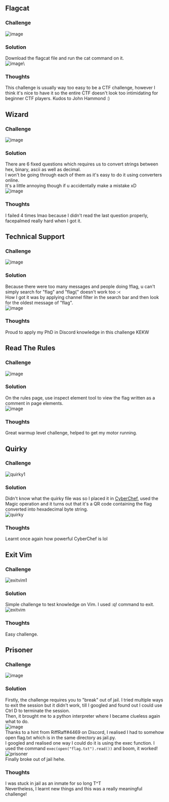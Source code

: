 ## Flagcat
### Challenge
![image](https://user-images.githubusercontent.com/63440532/166398612-c51a96ff-e66a-46f4-b652-8514fd6d7b16.png)
### Solution
Download the flagcat file and run the cat command on it.\
![image](https://user-images.githubusercontent.com/63440532/166399601-6891c64b-f627-4602-97bf-2c24250a8988.png)\
### Thoughts
This challenge is usually way too easy to be a CTF challenge, however I think it's nice to have it so the entire CTF doesn't look too intimidating for beginner CTF players. Kudos to John Hammond :)

## Wizard
### Challenge
![image](https://user-images.githubusercontent.com/63440532/166399742-5adc2120-9cc3-4c16-9dd8-93e6786794c2.png)
### Solution
There are 6 fixed questions which requires us to convert strings between hex, binary, ascii as well as decimal.\
I won't be going through each of them as it's easy to do it using converters online.\
It's a little annoying though if u accidentally make a mistake xD\
![image](https://user-images.githubusercontent.com/63440532/166399795-f44b6f75-74ea-44e7-baf2-77997d5622f4.png)
### Thoughts
I failed 4 times lmao because I didn't read the last question properly, facepalmed really hard when I got it. 

## Technical Support
### Challenge
![image](https://user-images.githubusercontent.com/63440532/166400246-cae350db-585c-435c-9161-d687518dd01e.png)
### Solution
Because there were too many messages and people doing !flag, u can't simply search for "flag" and "flag{" doesn't work too :<\
How I got it was by applying channel filter in the search bar and then look for the oldest message of "flag".\
![image](https://user-images.githubusercontent.com/63440532/166400510-f9dee48d-bb25-4da5-8022-3d5ba01ed741.png)
### Thoughts
Proud to apply my PhD in Discord knowledge in this challenge KEKW

## Read The Rules
### Challenge
![image](https://user-images.githubusercontent.com/63440532/166400687-54a52119-f044-4924-8be6-b8163d21cfc0.png)
### Solution
On the rules page, use inspect element tool to view the flag written as a comment in page elements.\
![image](https://user-images.githubusercontent.com/63440532/166400719-73dd657a-e606-4729-b335-ea25f2a8aec9.png)
### Thoughts
Great warmup level challenge, helped to get my motor running.

## Quirky
### Challenge
![quirky1](https://user-images.githubusercontent.com/63440532/166400881-2cd18606-11d5-4115-bd2f-3e5dffd3f669.png)
### Solution
Didn't know what the quirky file was so I placed it in [CyberChef](https://gchq.github.io/CyberChef/), used the Magic operation and it turns out that it's a QR code containing the flag converted into hexadecimal byte string.\
![quirky](https://user-images.githubusercontent.com/63440532/166401049-503ffbd7-947c-4dda-bc55-b949c0120e1c.png)
### Thoughts 
Learnt once again how powerful CyberChef is lol

## Exit Vim
### Challenge
![exitvim1](https://user-images.githubusercontent.com/63440532/166401673-75e5658a-32ec-4f5d-8394-7c958df64894.png)
### Solution
Simple challenge to test knowledge on Vim. I used :q! command to exit.\
![exitvim](https://user-images.githubusercontent.com/63440532/166401867-2c49a8a8-9a31-4c2c-adc4-f6f551d51e89.png)
### Thoughts
Easy challenge.

## Prisoner 
### Challenge
![image](https://user-images.githubusercontent.com/63440532/166404730-fac1b887-5bd5-4fe8-b279-f2d155dd14ee.png)
### Solution
Firstly, the challenge requires you to "break" out of jail. I tried multiple ways to exit the session but it didn't work, till I googled and found out I could use Ctrl D to terminate the session.\
Then, it brought me to a python interpreter where I became clueless again what to do.\
![image](https://user-images.githubusercontent.com/63440532/166404944-0947b0f7-e3be-4f6a-b884-4fcfda3805f7.png)\
Thanks to a hint from RiffRaff#4469 on Discord, I realised I had to somehow open flag.txt which is in the same directory as jail.py.\
I googled and realised one way I could do it is using the exec function. I used the command `exec(open("flag.txt").read())` and boom, it worked!\
![prisoner](https://user-images.githubusercontent.com/63440532/166405908-e3bf8008-214f-45f6-a167-e3873779d1ff.png)\
Finally broke out of jail hehe.
### Thoughts
I was stuck in jail as an inmate for so long T^T\
Nevertheless, I learnt new things and this was a really meaningful challenge!
